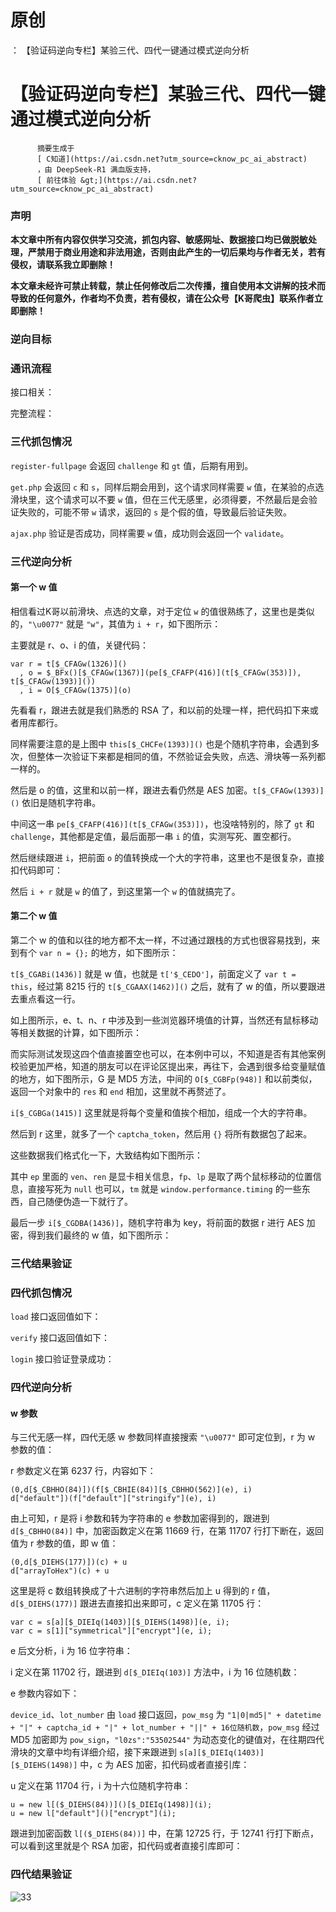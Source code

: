 # 原创
：  【验证码逆向专栏】某验三代、四代一键通过模式逆向分析

# 【验证码逆向专栏】某验三代、四代一键通过模式逆向分析


          摘要生成于
          [ C知道](https://ai.csdn.net?utm_source=cknow_pc_ai_abstract) 
          ，由 DeepSeek-R1 满血版支持，
          [ 前往体验 &gt;](https://ai.csdn.net?utm_source=cknow_pc_ai_abstract)

### 声明

**本文章中所有内容仅供学习交流，抓包内容、敏感网址、数据接口均已做脱敏处理，严禁用于商业用途和非法用途，否则由此产生的一切后果均与作者无关，若有侵权，请联系我立即删除！**

**本文章未经许可禁止转载，禁止任何修改后二次传播，擅自使用本文讲解的技术而导致的任何意外，作者均不负责，若有侵权，请在公众号【K哥爬虫】联系作者立即删除！**

### 逆向目标

### 通讯流程

接口相关：

完整流程：

### 三代抓包情况

`register-fullpage` 会返回 `challenge` 和 `gt` 值，后期有用到。

`get.php` 会返回 `c` 和 `s`，同样后期会用到，这个请求同样需要 `w` 值，在某验的点选滑块里，这个请求可以不要 `w` 值，但在三代无感里，必须得要，不然最后是会验证失败的，可能不带 `w` 请求，返回的 `s` 是个假的值，导致最后验证失败。

`ajax.php` 验证是否成功，同样需要 `w` 值，成功则会返回一个 `validate`。

### 三代逆向分析

#### 第一个 w 值

相信看过K哥以前滑块、点选的文章，对于定位 `w` 的值很熟练了，这里也是类似的，`"\u0077"` 就是 `"w"`，其值为 `i + r`，如下图所示：

主要就是 r、o、i 的值，关键代码：

```
var r = t[$_CFAGw(1326)]()
  , o = $_BFx()[$_CFAGw(1367)](pe[$_CFAFP(416)](t[$_CFAGw(353)]), t[$_CFAGw(1393)]())
  , i = O[$_CFAGw(1375)](o)
```

先看看 r，跟进去就是我们熟悉的 RSA 了，和以前的处理一样，把代码扣下来或者用库都行。

同样需要注意的是上图中 `this[$_CHCFe(1393)]()` 也是个随机字符串，会遇到多次，但整体一次验证下来都是相同的值，不然验证会失败，点选、滑块等一系列都一样的。

然后是 o 的值，这里和以前一样，跟进去看仍然是 AES 加密。`t[$_CFAGw(1393)]()` 依旧是随机字符串。

中间这一串 `pe[$_CFAFP(416)](t[$_CFAGw(353)])`，也没啥特别的，除了 `gt` 和 `challenge`，其他都是定值，最后面那一串 `i` 的值，实测写死、置空都行。

然后继续跟进 `i`，把前面 `o` 的值转换成一个大的字符串，这里也不是很复杂，直接扣代码即可：

然后 `i + r` 就是 `w` 的值了，到这里第一个 `w` 的值就搞完了。

#### 第二个 w 值

第二个 w 的值和以往的地方都不太一样，不过通过跟栈的方式也很容易找到，来到有个 `var n = {};` 的地方，如下图所示：

`t[$_CGABi(1436)]` 就是 w 值，也就是 `t['$_CEDO']`，前面定义了 `var t = this`，经过第 8215 行的 `t[$_CGAAX(1462)]()` 之后，就有了 w 的值，所以要跟进去重点看这一行。

如上图所示，e、t、n、r 中涉及到一些浏览器环境值的计算，当然还有鼠标移动等相关数据的计算，如下图所示：

而实际测试发现这四个值直接置空也可以，在本例中可以，不知道是否有其他案例校验更加严格，知道的朋友可以在评论区提出来，再往下，会遇到很多给变量赋值的地方，如下图所示，G 是 MD5 方法，中间的 `O[$_CGBFp(948)]` 和以前类似，返回一个对象中的 `res` 和 `end` 相加，这里就不再赘述了。

`i[$_CGBGa(1415)]` 这里就是将每个变量和值挨个相加，组成一个大的字符串。

然后到 r 这里，就多了一个 `captcha_token`，然后用 `{}` 将所有数据包了起来。

这些数据我们格式化一下，大致结构如下图所示：

其中 `ep` 里面的 `ven`、`ren` 是显卡相关信息，`fp`、`lp` 是取了两个鼠标移动的位置信息，直接写死为 `null` 也可以，`tm` 就是 `window.performance.timing` 的一些东西，自己随便伪造一下就行了。

最后一步 `i[$_CGDBA(1436)]`，随机字符串为 key，将前面的数据 r 进行 AES 加密，得到我们最终的 w 值，如下图所示：

### 三代结果验证

### 四代抓包情况

`load` 接口返回值如下：

`verify` 接口返回值如下：

`login` 接口验证登录成功：

### 四代逆向分析

#### w 参数

与三代无感一样，四代无感 w 参数同样直接搜索 `"\u0077"` 即可定位到，r 为 w 参数的值：

r 参数定义在第 6237 行，内容如下：

```
(0,d[$_CBHHO(84)])(f[$_CBHIE(84)][$_CBHHO(562)](e), i)
d["default"])(f["default"]["stringify"](e), i)
```

由上可知，r 是将 i 参数和转为字符串的 e 参数加密得到的，跟进到 `d[$_CBHHO(84)]` 中，加密函数定义在第 11669 行，在第 11707 行打下断在，返回值为 r 参数的值，即 w 值：

```
(0,d[$_DIEHS(177)])(c) + u
d["arrayToHex")(c) + u
```

这里是将 c 数组转换成了十六进制的字符串然后加上 u 得到的 r 值，`d[$_DIEHS(177)]` 跟进去直接扣出来即可，c 定义在第 11705 行：

```
var c = s[a][$_DIEIq(1403)][$_DIEHS(1498)](e, i);
var c = s[1]["symmetrical"]["encrypt"](e, i);
```

e 后文分析，i 为 16 位字符串：

i 定义在第 11702 行，跟进到 `d[$_DIEIq(103)]` 方法中，i 为 16 位随机数：

e 参数内容如下：

`device_id`、`lot_number` 由 `load` 接口返回，`pow_msg` 为 `"1|0|md5|" + datetime + "|" + captcha_id + "|" + lot_number + "||" + 16位随机数`，`pow_msg` 经过 MD5 加密即为 `pow_sign`，`"l0zs":"53502544"` 为动态变化的键值对，在往期四代滑块的文章中均有详细介绍，接下来跟进到 `s[a][$_DIEIq(1403)][$_DIEHS(1498)]` 中，c 为 AES 加密，扣代码或者直接引库：

u 定义在第 11704 行，i 为十六位随机字符串：

```
u = new l[($_DIEHS(84))]()[$_DIEIq(1498)](i);
u = new l["default"]()["encrypt"](i);
```

跟进到加密函数 `l[($_DIEHS(84))]` 中，在第 12725 行，于 12741 行打下断点，可以看到这里就是个 RSA 加密，扣代码或者直接引库即可：

### 四代结果验证

<img alt="33" src="https://i-blog.csdnimg.cn/blog_migrate/16a68cce5bf26631c5cb272657691a6a.png"/> <img alt="" src="https://i-blog.csdnimg.cn/blog_migrate/ed63671f1d800975db43298a7866683b.png"/>
